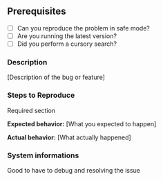 ## Prerequisites

- [ ] Can you reproduce the problem in safe mode?
- [ ] Are you running the latest version?
- [ ] Did you perform a cursory search?

### Description

[Description of the bug or feature]

### Steps to Reproduce

Required section

**Expected behavior:** [What you expected to happen]

**Actual behavior:** [What actually happened]

### System informations

Good to have to debug and resolving the issue
